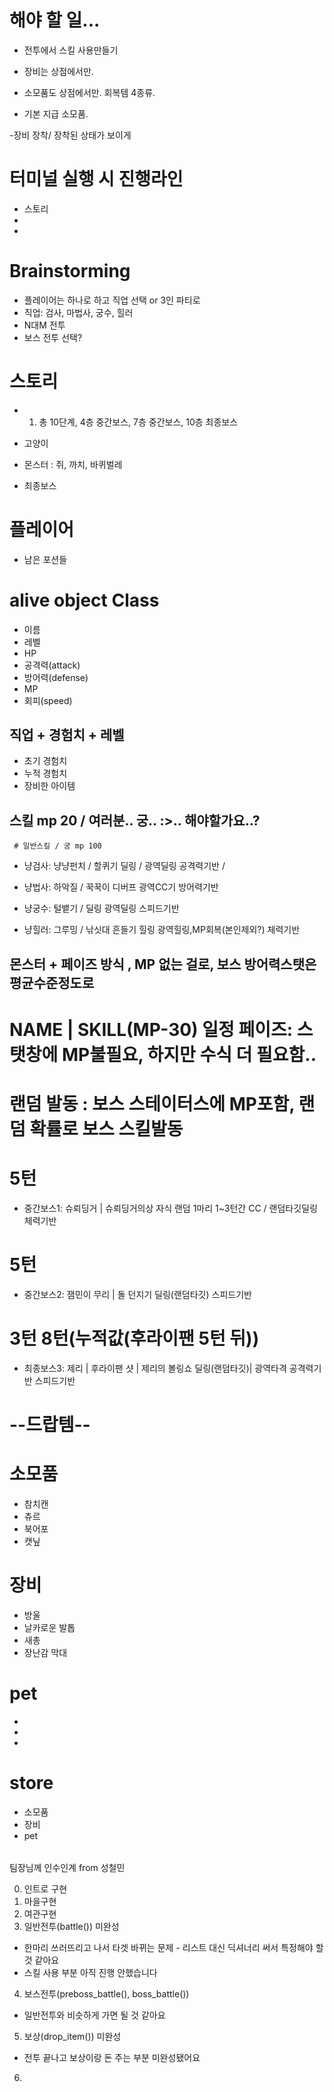 # 해야 할 일...
<!-- 
- 스테이터스 출력문 잘~ 만들기 - 세희 -->
<!-- - 캐릭터 총 스테이터스 창 
- 잡몹 스테이터스 창 검토
- 보스몹 총 스테이터스 창 -->

<!-- - 레벨업 했을 때 상세 스테이터스 한 번씩 보여주기 (캐릭터 뒤에 달아서 보여주기) -->

<!-- - 일반전투 문제점: 랜덤 생성 겹치는 부분 V -->
<!-- - 일반전투: 랜덤 소환되는 잡몹 : 만약, 뱀 뱀 소환되면 한 마리만 공격해도 HP 둘이 같이 깎임... V -->
<!-- - 일반전투: 처음 타겟 죽이고 다음타겟 지정 제대로 안됨. -->

- 전투에서 스킬 사용만들기

- 장비는 상점에서만.
- 소모품도 상점에서만. 회복템 4종류.
- 기본 지급 소모품.

-장비 장착/ 장착된 상태가 보이게


# 터미널 실행 시 진행라인

- 스토리
- 
-


# Brainstorming
- 플레이어는 하나로 하고 직업 선택 or 3인 파티로
- 직업: 검사, 마법사, 궁수, 힐러
- N대M 전투
- 보스 전투 선택?

# 스토리
- 1. 총 10단계, 4층 중간보스, 7층 중간보스, 10층 최종보스

- 고양이 

- 몬스터 : 쥐, 까치, 바퀴벌레
- 최종보스 

# 플레이어
- 남은 포션들

# alive object Class
- 이름
- 레벨
- HP
- 공격력(attack)
- 방어력(defense)
- MP
- 회피(speed)


## 직업 + 경험치 + 레벨
- 초기 경험치
- 누적 경험치
- 장비한 아이템


## 스킬  mp 20 / 여러분.. 궁.. :>.. 해야할가요..?
     # 일반스킬 / 궁 mp 100
- 냥검사: 냥냥펀치 / 할퀴기 
        딜링 / 광역딜링
      공격력기반 / 

- 냥법사: 하악질 / 꾹꾹이
        디버프   광역CC기
      방어력기반

- 냥궁수: 털뱉기 / 
        딜링    광역딜링
      스피드기반

- 냥힐러: 그루밍 / 낚싯대 흔들기
        힐링    광역힐링,MP회복(본인제외?)
       체력기반 


## 몬스터           + 페이즈 방식 , MP 없는 걸로, 보스 방어력스탯은 평균수준정도로

#          NAME  |  SKILL(MP-30)                   일정 페이즈: 스탯창에 MP불필요, 하지만 수식 더 필요함..
#                                                  랜덤 발동 : 보스 스테이터스에 MP포함, 랜덤 확률로 보스 스킬발동
#                       5턴
- 중간보스1: 슈뢰딩거 | 슈뢰딩거의상 자식
                랜덤 1마리 1~3턴간 CC / 랜덤타깃딜링
           체력기반
#                       5턴
- 중간보스2: 잼민이 무리 | 돌 던지기
                      딜링(랜덤타깃)
           스피드기반
<!-- #                              MP -50 -->
#                   3턴         8턴(누적값(후라이팬 5턴 뒤))                
- 최종보스3: 제리 | 후라이팬 샷 | 제리의 볼링쇼
                딜링(랜덤타깃)|  광역타격
                  공격력기반    스피드기반

# --드랍템--


# 소모품
- 참치캔
- 츄르
- 북어포
- 캣닢

# 장비
- 방울          
- 날카로운 발톱
- 새총
- 장난감 막대

# pet
-
-
-

# store
- 소모품
- 장비
- pet 


######
팀장님께 인수인계 from 성철민

0. 인트로 구현
1. 마을구현
2. 여관구현
3. 일반전투(battle()) 미완성
- 한마리 쓰러뜨리고 나서 타겟 바뀌는 문제 - 리스트 대신 딕셔너리 써서 특정해야 할 것 같아요
- 스킬 사용 부분 아직 진행 안했습니다

4. 보스전투(preboss_battle(), boss_battle())
- 일반전투와 비슷하게 가면 될 것 같아요 

5. 보상(drop_item()) 미완성
- 전투 끝나고 보상이랑 돈 주는 부분 미완성됐어요

6. 